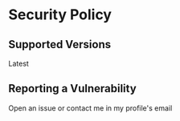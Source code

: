 # Security Policy

## Supported Versions

Latest

## Reporting a Vulnerability

Open an issue or contact me in my profile's email
